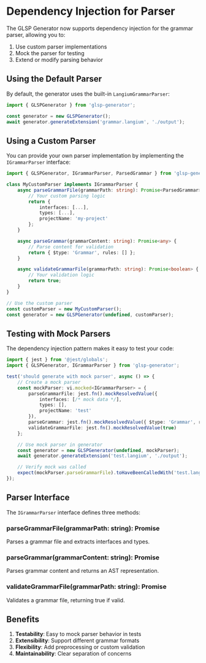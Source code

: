 # Dependency Injection for Parser

The GLSP Generator now supports dependency injection for the grammar parser, allowing you to:

1. Use custom parser implementations
2. Mock the parser for testing
3. Extend or modify parsing behavior

## Using the Default Parser

By default, the generator uses the built-in `LangiumGrammarParser`:

```typescript
import { GLSPGenerator } from 'glsp-generator';

const generator = new GLSPGenerator();
await generator.generateExtension('grammar.langium', './output');
```

## Using a Custom Parser

You can provide your own parser implementation by implementing the `IGrammarParser` interface:

```typescript
import { GLSPGenerator, IGrammarParser, ParsedGrammar } from 'glsp-generator';

class MyCustomParser implements IGrammarParser {
    async parseGrammarFile(grammarPath: string): Promise<ParsedGrammar> {
        // Your custom parsing logic
        return {
            interfaces: [...],
            types: [...],
            projectName: 'my-project'
        };
    }

    async parseGrammar(grammarContent: string): Promise<any> {
        // Parse content for validation
        return { $type: 'Grammar', rules: [] };
    }

    async validateGrammarFile(grammarPath: string): Promise<boolean> {
        // Your validation logic
        return true;
    }
}

// Use the custom parser
const customParser = new MyCustomParser();
const generator = new GLSPGenerator(undefined, customParser);
```

## Testing with Mock Parsers

The dependency injection pattern makes it easy to test your code:

```typescript
import { jest } from '@jest/globals';
import { GLSPGenerator, IGrammarParser } from 'glsp-generator';

test('should generate with mock parser', async () => {
    // Create a mock parser
    const mockParser: vi.mocked<IGrammarParser> = {
        parseGrammarFile: jest.fn().mockResolvedValue({
            interfaces: [/* mock data */],
            types: [],
            projectName: 'test'
        }),
        parseGrammar: jest.fn().mockResolvedValue({ $type: 'Grammar', rules: [] }),
        validateGrammarFile: jest.fn().mockResolvedValue(true)
    };

    // Use mock parser in generator
    const generator = new GLSPGenerator(undefined, mockParser);
    await generator.generateExtension('test.langium', './output');

    // Verify mock was called
    expect(mockParser.parseGrammarFile).toHaveBeenCalledWith('test.langium');
});
```

## Parser Interface

The `IGrammarParser` interface defines three methods:

### parseGrammarFile(grammarPath: string): Promise<ParsedGrammar>
Parses a grammar file and extracts interfaces and types.

### parseGrammar(grammarContent: string): Promise<any>
Parses grammar content and returns an AST representation.

### validateGrammarFile(grammarPath: string): Promise<boolean>
Validates a grammar file, returning true if valid.

## Benefits

1. **Testability**: Easy to mock parser behavior in tests
2. **Extensibility**: Support different grammar formats
3. **Flexibility**: Add preprocessing or custom validation
4. **Maintainability**: Clear separation of concerns